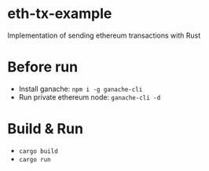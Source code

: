 # eth-tx-example
Implementation of sending ethereum transactions with Rust


# Before run

- Install ganache: `npm i -g ganache-cli`
- Run private ethereum node: `ganache-cli -d`

# Build & Run
- `cargo build`
- `cargo run`